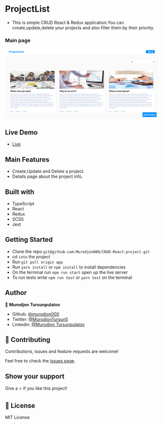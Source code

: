 # ProjectList

- This is simple CRUD React & Redux application.You can create,update,delete your projects and also filter them by their priority.

### Main page

![Photo](./main.png)

## Live Demo

- [Live](https://crud-projects.netlify.app/)

## Main Features

- Create,Update and Delete a project.
- Details page about the project info.

## Built with

- TypeScript
- React
- Redux
- SCSS
- Jest

## Getting Started

- Clone the repo `git@github.com:Murodjon000/CRUD-React-project.git`
- cd `into` the project
- Run `git pull origin app`
- Run `yarn install` or `npm install` to install dependencies
- On the terminal run `npm run start` open up the live server
- To run tests write `npm run test` or `yarn test` on the terminal

## Author

👤 **Murodjon Tursunpulatov**

- Github: [@murodjon000](https://github.com/murodjon000)
- Twitter: [@MurodjonTursun5](https://twitter.com/MurodjonTursun5)
- Linkedin: [@Murodjon Tursunpulatov](https://www.linkedin.com/in/murodjon-tursunpulatov-5189481b3/)

## 🤝 Contributing

Contributions, issues and feature requests are welcome!

Feel free to check the [issues page](issues/).

## Show your support

Give a ⭐️ if you like this project!

## 📝 License

MIT License
